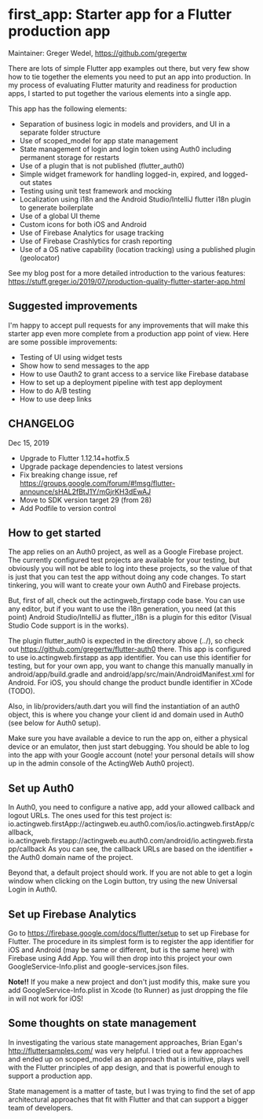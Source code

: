 # first_app: Starter app for a Flutter production app

Maintainer: Greger Wedel, https://github.com/gregertw

There are lots of simple Flutter app examples out there, but very few show how to tie together the elements
you need to put an app into production. In my process of evaluating Flutter maturity and readiness for
production apps, I started to put together the various elements into a single app. 

This app has the following elements:

- Separation of business logic in models and providers, and UI in a separate folder structure
- Use of scoped_model for app state management
- State management of login and login token using Auth0 including permanent storage for restarts
- Use of a plugin that is not published (flutter_auth0)
- Simple widget framework for handling logged-in, expired, and logged-out states
- Testing using unit test framework and mocking
- Localization using i18n and the Android Studio/IntelliJ flutter i18n plugin to generate boilerplate
- Use of a global UI theme
- Custom icons for both iOS and Android
- Use of Firebase Analytics for usage tracking
- Use of Firebase Crashlytics for crash reporting
- Use of a OS native capability (location tracking) using a published plugin (geolocator)

See my blog post for a more detailed introduction to the various features: https://stuff.greger.io/2019/07/production-quality-flutter-starter-app.html

## Suggested improvements

I'm happy to accept pull requests for any improvements that will make this starter app even more complete from
a production app point of view. Here are some possible improvements:

- Testing of UI using widget tests
- Show how to send messages to the app
- How to use Oauth2 to grant access to a service like Firebase database
- How to set up a deployment pipeline with test app deployment
- How to do A/B testing
- How to use deep links

## CHANGELOG

Dec 15, 2019

- Upgrade to Flutter 1.12.14+hotfix.5
- Upgrade package dependencies to latest versions
- Fix breaking change issue, ref https://groups.google.com/forum/#!msg/flutter-announce/sHAL2fBtJ1Y/mGjrKH3dEwAJ
- Move to SDK version target 29 (from 28)
- Add Podfile to version control


## How to get started

The app relies on an Auth0 project, as well as a Google Firebase project. The currently configured test 
projects are available for your testing, but obviously you will not be able to log into these projects, so
the value of that is just that you can test the app without doing any code changes. To start tinkering, you
will want to create your own Auth0 and Firebase projects.

But, first of all, check out the actingweb_firstapp code base. You can use any editor, but if you want to use the 
i18n generation, you need (at this point) Android Studio/IntelliJ as flutter_i18n is a plugin for this editor 
(Visual Studio Code support is in the works).

The plugin flutter_auth0 is expected in the directory above (../), so check out 
https://github.com/gregertw/flutter-auth0 there. This app is configured to use io.actingweb.firstapp as 
app identifier. You can use this identifier for
testing, but for your own app, you want to change this manually manually in android/app/build.gradle and 
android/app/src/main/AndroidManifest.xml for Android. For iOS, you should change the product bundle identifier
 in XCode (TODO).

Also, in lib/providers/auth.dart you will find the instantiation of an auth0 object, this is where you change your
client id and domain used in Auth0 (see below for Auth0 setup). 

Make sure you have available a device to run the app on, either a physical device or an emulator, then just
start debugging. You should be able to log into the app with your Google account (note! your personal details
 will show up in the admin console of the ActingWeb Auth0 project).

## Set up Auth0

In Auth0, you need to configure a native app, add your allowed callback and logout URLs. The ones used for
this test project is: io.actingweb.firstApp://actingweb.eu.auth0.com/ios/io.actingweb.firstApp/callback, io.actingweb.firstapp://actingweb.eu.auth0.com/android/io.actingweb.firstapp/callback
As you can see, the callback URLs are based on the identifier + the Auth0 domain name of the project.

Beyond that, a default project should work. If you are not able to get a login window when clicking on the Login
button, try using the new Universal Login in Auth0.

## Set up Firebase Analytics

Go to https://firebase.google.com/docs/flutter/setup to set up Firebase for Flutter. The procedure in its
simplest form is to register the app identifier for iOS and Android (may be same or different, but is the 
same here) with Firebase using Add App. You will then drop into this project your own GoogleService-Info.plist 
and google-services.json files.

**Note!!** If you make a new project and don't just modify this, make sure you add GoogleService-Info.plist 
in Xcode (to Runner) as just dropping the file in will not work for iOS!

## Some thoughts on state management

In investigating the various state management approaches, Brian Egan's http://fluttersamples.com/ was very 
helpful. I tried out a few approaches and ended up on scoped_model as an approach that is intuitive, plays well
with the Flutter principles of app design, and that is powerful enough to support a production app.

State management is a matter of taste, but I was trying to find the set of app architectural approaches that
fit with Flutter and that can support a bigger team of developers.